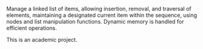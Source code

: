 Manage a linked list of items, allowing insertion, removal, and traversal of elements, maintaining a designated current item within the sequence, using nodes and list manipulation functions. Dynamic memory is handled for efficient operations.

This is an academic project.
